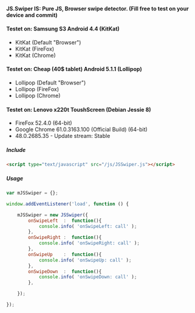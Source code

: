 #### JS.Swiper IS: Pure JS, Browser swipe detector. (Fill free to test on your device and commit) 

#### Testet on: Samsung S3 Android 4.4 (KitKat)
* KitKat (Default "Browser")
* KitKat (FireFox)
* KitKat (Chrome)

#### Testet on: Cheap (40$ tablet) Android 5.1.1 (Lollipop)
* Lollipop (Default "Browser")
* Lollipop (FireFox)
* Lollipop (Chrome)

#### Testet on: Lenovo x220t ToushScreen (Debian Jessie 8)
* FireFox 52.4.0 (64-bit)
* Google Chrome	61.0.3163.100 (Official Build) (64-bit)
* 48.0.2685.35 - Update stream:	Stable

##### Include

```html
<script type="text/javascript" src="/js/JSSwiper.js"></script>
```

##### Usage
```javascript
var mJSSwiper = {};

window.addEventListener('load', function () { 

    mJSSwiper = new JSSwiper({
        onSwipeLeft  :  function(){
            console.info( 'onSwipeLeft: call' );
        },
        onSwipeRight :  function(){
            console.info( 'onSwipeRight: call' );
        },
        onSwipeUp    :  function(){
            console.info( 'onSwipeUp: call' );
        },
        onSwipeDown  :  function(){
            console.info( 'onSwipeDown: call' );
        },

    });

});

```

